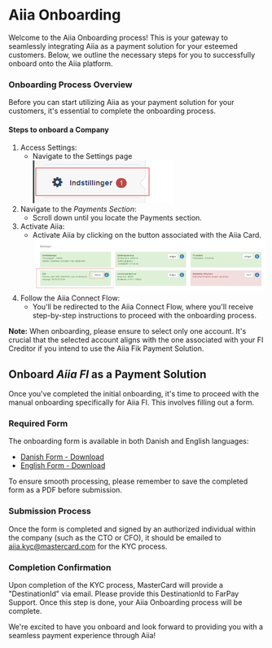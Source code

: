 # Aiia Onboarding
Welcome to the Aiia Onboarding process! This is your gateway to seamlessly integrating Aiia as a payment solution for your esteemed customers. Below, we outline the necessary steps for you to successfully onboard onto the Aiia platform.

### Onboarding Process Overview
Before you can start utilizing Aiia as your payment solution for your customers, it's essential to complete the onboarding process.

#### Steps to onboard a Company

1. Access Settings:
    - Navigate to the Settings page    
    ![](media/settings.png)
2. Navigate to the *Payments Section*:
    - Scroll down until you locate the Payments section.
3. Activate Aiia:
    - Activate Aiia by clicking on the button associated with the Aiia Card.
        ![](media/payments.png)
4. Follow the Aiia Connect Flow:
    - You'll be redirected to the Aiia Connect Flow, where you'll receive step-by-step instructions to proceed with the onboarding process.

**Note:** When onboarding, please ensure to select only one account. It's crucial that the selected account aligns with the one associated with your FI Creditor if you intend to use the Aiia Fik Payment Solution.

## Onboard *Aiia FI* as a Payment Solution

Once you've completed the initial onboarding, it's time to proceed with the manual onboarding specifically for Aiia FI. This involves filling out a form.

### Required Form
The onboarding form is available in both Danish and English languages:
- [Danish Form - Download](https://github.com/FarPay/PaymentSolutions/raw/main/Aiia/forms/fik_giro_dk.docx)
- [English Form - Download](https://github.com/FarPay/PaymentSolutions/raw/main/Aiia/forms/fik_giro_en.docx)

To ensure smooth processing, please remember to save the completed form as a PDF before submission.

### Submission Process
Once the form is completed and signed by an authorized individual within the company (such as the CTO or CFO), it should be emailed to aiia.kyc@mastercard.com for the KYC process.

### Completion Confirmation
Upon completion of the KYC process, MasterCard will provide a "DestinationId" via email. Please provide this DestinationId to FarPay Support. Once this step is done, your Aiia Onboarding process will be complete.

We're excited to have you onboard and look forward to providing you with a seamless payment experience through Aiia!